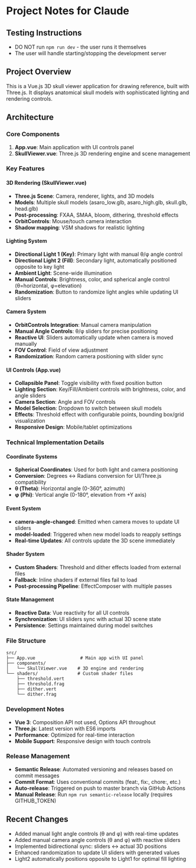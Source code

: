 # Project Notes for Claude

## Testing Instructions
- DO NOT run `npm run dev` - the user runs it themselves
- The user will handle starting/stopping the development server

## Project Overview
This is a Vue.js 3D skull viewer application for drawing reference, built with Three.js. It displays anatomical skull models with sophisticated lighting and rendering controls.

## Architecture

### Core Components
1. **App.vue**: Main application with UI controls panel
2. **SkullViewer.vue**: Three.js 3D rendering engine and scene management

### Key Features

#### 3D Rendering (SkullViewer.vue)
- **Three.js Scene**: Camera, renderer, lights, and 3D models
- **Models**: Multiple skull models (asaro_low.glb, asaro_high.glb, skull.glb, head.glb)
- **Post-processing**: FXAA, SMAA, bloom, dithering, threshold effects
- **OrbitControls**: Mouse/touch camera interaction
- **Shadow mapping**: VSM shadows for realistic lighting

#### Lighting System
- **Directional Light 1 (Key)**: Primary light with manual θ/φ angle control
- **Directional Light 2 (Fill)**: Secondary light, automatically positioned opposite to key light
- **Ambient Light**: Scene-wide illumination
- **Manual Controls**: Brightness, color, and spherical angle control (θ=horizontal, φ=elevation)
- **Randomization**: Button to randomize light angles while updating UI sliders

#### Camera System  
- **OrbitControls Integration**: Manual camera manipulation
- **Manual Angle Controls**: θ/φ sliders for precise positioning
- **Reactive UI**: Sliders automatically update when camera is moved manually
- **FOV Control**: Field of view adjustment
- **Randomization**: Random camera positioning with slider sync

#### UI Controls (App.vue)
- **Collapsible Panel**: Toggle visibility with fixed position button
- **Lighting Section**: Key/Fill/Ambient controls with brightness, color, and angle sliders
- **Camera Section**: Angle and FOV controls
- **Model Selection**: Dropdown to switch between skull models
- **Effects**: Threshold effect with configurable points, bounding box/grid visualization
- **Responsive Design**: Mobile/tablet optimizations

### Technical Implementation Details

#### Coordinate Systems
- **Spherical Coordinates**: Used for both light and camera positioning
- **Conversion**: Degrees ↔ Radians conversion for UI/Three.js compatibility
- **θ (Theta)**: Horizontal angle (0-360°, azimuth)
- **φ (Phi)**: Vertical angle (0-180°, elevation from +Y axis)

#### Event System
- **camera-angle-changed**: Emitted when camera moves to update UI sliders
- **model-loaded**: Triggered when new model loads to reapply settings
- **Real-time Updates**: All controls update the 3D scene immediately

#### Shader System
- **Custom Shaders**: Threshold and dither effects loaded from external files
- **Fallback**: Inline shaders if external files fail to load
- **Post-processing Pipeline**: EffectComposer with multiple passes

#### State Management
- **Reactive Data**: Vue reactivity for all UI controls
- **Synchronization**: UI sliders sync with actual 3D scene state
- **Persistence**: Settings maintained during model switches

### File Structure
```
src/
├── App.vue                 # Main app with UI panel
├── components/
│   └── SkullViewer.vue    # 3D engine and rendering
└── shaders/               # Custom shader files
    ├── threshold.vert
    ├── threshold.frag
    ├── dither.vert
    └── dither.frag
```

### Development Notes
- **Vue 3**: Composition API not used, Options API throughout
- **Three.js**: Latest version with ES6 imports
- **Performance**: Optimized for real-time interaction
- **Mobile Support**: Responsive design with touch controls

### Release Management
- **Semantic Release**: Automated versioning and releases based on commit messages
- **Commit Format**: Uses conventional commits (feat:, fix:, chore:, etc.)
- **Auto-release**: Triggered on push to master branch via GitHub Actions
- **Manual Release**: Run `npm run semantic-release` locally (requires GITHUB_TOKEN)

## Recent Changes
- Added manual light angle controls (θ and φ) with real-time updates
- Added manual camera angle controls (θ and φ) with reactive sliders  
- Implemented bidirectional sync: sliders ↔ actual 3D positions
- Enhanced randomization to update UI sliders with generated values
- Light2 automatically positions opposite to Light1 for optimal fill lighting
